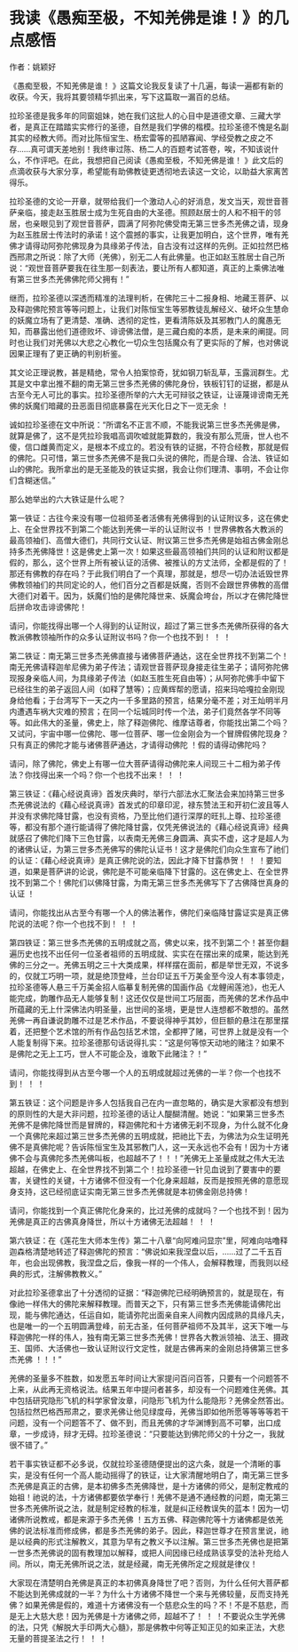 # 我读《愚痴至极，不知羌佛是谁！》的几点感悟

作者：姚颖好

《愚痴至极，不知羌佛是谁！ 》这篇文论我反复读了十几遍，每读一遍都有新的收获。今天，我将其要领精华抓出来，写下这篇取一漏百的总结。

拉珍圣德是我多年的同窗姐妹，她在我们这批人的心目中是道德文章、三藏大学者，是真正在踏踏实实修行的圣德，自然是我们学佛的楷模。拉珍圣德不愧是名副其实的经教大师。而对比陈恒宝生、杨宏雷等的孤陋寡闻、学经受教之皮之不存……真可谓天差地别！我终审过陈、杨二人的百题考试答卷，唉，不知该说什么，不作评吧。在此，我想把自己阅读《愚痴至极，不知羌佛是谁！ 》此文后的点滴收获与大家分享，希望能有助佛教徒更透彻地去读这一文论，以助益大家离苦得乐。

拉珍圣德的文论一开章，就带给我们一个激动人心的好消息，发文当天，观世音菩萨亲临，接走赵玉胜居士成为生死自由的大圣德。照顾赵居士的人和不相干的邻居，也亲眼见到了观世音菩萨，圆满了阿弥陀佛受南无第三世多杰羌佛之请，现身为赵玉胜居士传法时的承诺！这个震撼的事实，让我更加明白，这个世界，唯有羌佛才请得动阿弥陀佛现身为具缘弟子传法，自古没有过这样的先例。正如拉然巴格西邢肃之所说：除了大师（羌佛），别无二人有此佛量。也正如赵玉胜居士自己所说：“观世音菩萨要我在往生那一刻表法，要让所有人都知道，真正的上乘佛法唯有第三世多杰羌佛佛陀师父拥有！”

继而，拉珍圣德以深透而精准的法理判析，在佛陀三十二报身相、地藏王菩萨、以及释迦佛陀预言等等问题上，让我们对陈恒宝生等邪教徒乱解经义、破坏众生慧命的妖魔立场有了更清楚、准确、透彻的定性，更看清陈妖及其邪教门人的魔愚无知，而暴露出他们道德败坏、诽谤佛法僧，是三藏白痴的本质，是未来的阐提。同时也让我们对羌佛以大悲之心教化一切众生包括魔众有了更实际的了解，也对佛说因果正理有了更正确的判别析鉴。 

其文论正理说教，甚是精绝，常令人拍案惊奇，犹如钢刀斩乱草，玉露润群生。尤其是文中拿出推不翻的南无第三世多杰羌佛的佛陀身份，铁板钉钉的证据，都是从古至今无人可比的事实。拉珍圣德所举的六大无可辩驳之铁证，让诬蔑诽谤南无羌佛的妖魔们暗藏的丑恶面目彻底暴露在光天化日之下一览无余 ！ 

诚如拉珍圣德在文中所说：“所谓名不正言不顺，不能我说第三世多杰羌佛是佛，就算是佛了，这不是凭拉珍我唱高调吹嘘就能算数的，我没有那么荒唐，世人也不傻，信口雌黄而定义，是根本不成立的。若没有铁的证据，不符合经教，那就是假的佛陀。只可惜，第三世多杰羌佛不是我口头说的佛陀，而是合理、合法、铁证如山的佛陀。我所拿出的是无圣能及的铁证实据，我会让你们理清、事明，不会让你们含糊迷信。” 

那么她举出的六大铁证是什么呢？ 

第一铁证：古往今来没有哪一位祖师圣者活佛有羌佛得到的认证附议多，这在佛史上、在全世界找不到第二个能达到羌佛一半的认证附议书 ！世界佛教各大教派的最高领袖们、高僧大德们，共同行文认证、附议第三世多杰羌佛是始祖古佛金刚总持多杰羌佛降世！这是佛史上第一次！如果这些最高领袖们共同的认证和附议都是假的，那么，这个世界上所有被认证的活佛、被推认的方丈法师，全都是假的了！那还有佛教的存在吗？于此我们明白了一个真理，那就是，想尽一切办法诋毁世界佛教领袖们的共同定论的人，他们百分之百都是妖魔，否则不会跟世界佛教的高僧大德们对着干。因为，妖魔们怕的是佛陀降世来、妖魔会垮台，所以才在佛陀降世后拼命攻击诽谤佛陀！

请问，你能找得出哪一个人得到的认证附议，超过了第三世多杰羌佛所获得的各大教派佛教领袖所作的众多认证附议书吗？你一个也找不到！ ！ ！

第二铁证：南无第三世多杰羌佛直接与诸佛菩萨通达，这在全世界找不到第二个！南无羌佛请释迦牟尼佛为弟子传法；请观世音菩萨现身接走往生弟子；请阿弥陀佛现报身亲临人间，为具缘弟子传法（如赵玉胜生死自由等）；从阿弥陀佛手中留下已经往生的弟子返回人间（如释了慧等）；应黄辉帮的愿请，招来玛哈嘎拉金刚现身给他看；于台湾写下一天之内一千多里路的预言，结果分毫不差；对王灿明半月内遭遇车祸大灾难的预言；在同一个坛城同时传一个法，弟子们竟然各学不同等等。如此伟大的圣量，佛史上，除了释迦佛陀、维摩诘尊者，你能找出第二个吗？又试问，宇宙中哪一位佛陀、哪一位菩萨、哪一位金刚会为一个冒牌假佛陀现身？只有真正的佛陀才能与诸佛菩萨通达，才请得动佛陀 ！假的请得动佛陀吗？

请问，除了佛陀，佛史上有哪一位大菩萨请得动佛陀来人间现三十二相为弟子传法？你找得出来一个吗？你一个也找不出来！ ！ ！ 

第三铁证：《藉心经说真谛》首发庆典时，举行六部法水汇聚法会来加持第三世多杰羌佛说法的《藉心经说真谛》首发式的印章印泥，禄东赞法王和开初仁波且等人并没有求佛陀降甘露，也没有资格，乃至比他们道行深厚的旺扎上尊、拉珍圣德等，都没有那个道行能请得了佛陀降甘露，仅凭羌佛说法的《藉心经说真谛》经典就感召了佛陀们降下三色甘露，以表南无羌佛三身圆满、真实不虚，这才是超人为的诸佛认证，为第三世多杰羌佛写的佛陀认证书！这才是佛陀们向众生宣布了祂们的认证：《藉心经说真谛》是真正佛陀说的法，因此才降下甘露恭贺！ ！ ！要知道，如果是菩萨讲的论说，佛陀是不可能亲临降下甘露的。这在佛史上、在全世界找不到第二个！佛陀们以佛降甘露，为南无第三世多杰羌佛写下了古佛降世真身的认证 ！ 

请问，你能找出从古至今有哪一个人的佛法著作，佛陀们亲临降甘露证实是真正佛陀说的法呢？你一个也找不到！ ！ ！ 

第四铁证：第三世多杰羌佛的五明成就之高，佛史以来，找不到第二个！甚至你翻遍历史也找不出任何一位圣者祖师的五明成就、实实在在摆出来的成果，能达到羌佛的三分之一。羌佛五明之三十大类成果，样样摆在面前，都是举世无双，不说多的，仅就工巧明一项，就是绝顶登峰，兰台印证五千万美金至今没人有本事领走，拉珍圣德等人悬三千万美金招人临摹复制羌佛的国画作品《龙鲤闹莲池》，也无人能完成，韵雕作品无人能够复制！这还仅仅是世间工巧层面，而羌佛的艺术作品中所蕴藏的无上什深佛法内明圣量，出世间的圣境，更是世人连想都不敢想的。虽然羌佛一再自谦说韵雕不过是艺术作品，不要说得神乎其妙，但巨额的悬注在那里摆着，还把整个艺术馆的所有作品包括艺术馆，全都押了赌，可世界上就是没有一个人能复制得下来。拉珍圣德那句话说得扎实：“这是何等惊天动地的赌注？如果不是佛陀之无上工巧，世人不可能企及，谁敢下此赌注？！” 

请问，你能找得到从古至今哪一个人的五明成就超过羌佛的一半？你一个也找不到！ ！ ！

第五铁证：这个问题是许多人包括我自己在内一直忽略的，确实是大家都没有想到的原则性的大是大非问题，拉珍圣德的话让人醍醐清醒。她说：“如果第三世多杰羌佛不是佛陀降世而是冒牌的，释迦佛陀和十方诸佛无刹不现身，为什么就不化身一个真佛陀来超过第三世多杰羌佛的五明成就，把祂比下去，为佛法为众生证明羌佛不是真佛陀呢？告诉陈恒宝生及其邪教门人，这一天永远也不会有！因为十方诸佛不会与真佛陀多杰羌佛叫板，也超越不了！！！”羌佛无上圣量成就之伟大无法超越，在佛史上、在全世界找不到第二个！拉珍圣德一针见血说到了要害中的要害，关键性的关键，十方诸佛不但没有一个化身来超越，反而是按照羌佛的意愿现身支持，这已经彻底证实南无第三世多杰羌佛就是本初佛金刚总持佛！

请问，你能找到一个真正佛陀化身来的，比过羌佛的成就吗？一个也找不到！因为羌佛是真正的古佛真身降世，所以十方诸佛无法超越！ ！ ！

第六铁证：在《莲花生大师本生传》第二十八章“向阿难问显宗”里，阿难向咕噜释迦森格清楚地转述了释迦佛陀的预言：“佛说如来我涅盘以后，……过了二千五百年，也会出现佛教，我涅盘之后，像我一样的一个伟人，会解释教理，而我则以经典的形式，注解佛教教义。”

对此拉珍圣德拿出了十分透彻的证据：“释迦佛陀已经明确预言的，就是现在，有像祂一样伟大的佛陀来解释教理。而普天之下，只有第三世多杰羌佛能请佛陀出现，能与佛陀通达，任运自如，能请弥陀出面亲自来人间教内因成熟的具缘凡夫，也是唯一的一个五明圆满登峰，前无古圣，任何菩萨祖师不及其半，这天下唯一与释迦佛陀一样的伟人，独有南无第三世多杰羌佛！世界各大教派领袖、法王、摄政王、国师、大活佛也一致认证附议行文定性，就是古佛再来的金刚总持佛第三世多杰羌佛 ！！！” 

羌佛的圣量多不胜数，如发愿五年时间让大家提问百问百答，只要有一个问题答不上来，从此再无资格说法。结果五年中提问者甚多，却没有一个问题难住羌佛。其中包括研究隐形飞机的科学家曾汝章，问隐形飞机为什么能隐形？羌佛全然答出。包括拉然巴格西邢肃之，要求羌佛让他见绿度母，羌佛当即如他所愿等等等等若干问题，没有一个问题答不了、做不到，而且羌佛的才华渊博到高不可攀，出口成章，一步成诗，辩才无碍。拉珍圣德说：“只要能达到佛陀师父的十分之一，我就很不错了。”

若干事实铁证都不必多说，仅就拉珍圣德随便提出的这六条，就是一个清晰的事实，是没有任何一个高人能动摇得了的铁证，让大家清醒地明白了，南无第三世多杰羌佛是真正的古佛，是本初佛多杰羌佛降世，是十方诸佛的师父，是制定教戒的始祖！祂说的法，十方诸佛都要依学奉行！羌佛不是通不通经教的问题，南无第三世多杰羌佛所说之法，就是制定经教的标准，就是纠正经教误失的蓝本！因为一切诸佛所说教戒，都是来源于多杰羌佛 ！五方五佛、释迦佛陀等十方诸佛都是依羌佛的说法标准而修成佛，都是多杰羌佛的弟子。因此，释迦世尊才在预言里说，祂是以经典的形式注解教义，其意为早有之教义予以注解。第三世多杰羌佛也是把第一世多杰羌佛说的固有教理加以解释，或把人间因缘已经成熟该享受的法补充给人间。所以，南无羌佛所说之法，就是经藏，南无羌佛所定之规就是律仪！ 

大家现在清楚明白羌佛是真正的本初佛真身降世了吧？否则，为什么任何大菩萨都不能达到羌佛成就的一半？为什么十方诸佛不降世一个来与羌佛较量，反而支持羌佛？如果羌佛是假的，难道十方诸佛没有一个慈悲众生的吗？不！不是不慈悲，而是无上大慈大悲！因为羌佛是十方诸佛之师，超越不了！ ！ ！不要说众生学羌佛的法，只凭《解脱大手印两大心髓》，那是佛教中何等正知正见的如来正法，大悲无量的菩提圣法之行！ ！ ！
